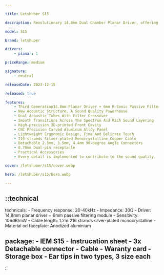 ```yaml
---

title: Letshuoer S15

description: Revolutionary 14.8mm Dual Chamber Planar Driver, offering an expansive soundstage, exceptional transient response, and precise sound reproduction. With the ability to effortlessly handle diverse music genres, it presents music details with unparalleled clarity and depth. Taking acoustic performance to new heights, LETSHUOER introduces a breakthrough – the 6mm Passive Filtering Module (PFM). Enhanced with R-Sonic Dynamic Harmonic Technology, this module filters sound energy, suppressing excessive low frequencies, balancing air pressure, and providing effective passive resonance. The result is an enriched low-frequency experience with heightened finesse.

model: S15

brand: letshuoer

drivers: 
    - planar: 1

priceRange: medium

signature:
    - neutral

releaseDate: 2023-12-15

released: true

features:
    - Third Generation14.8mm Planar Driver + 6mm R-Sonic Passive Filtering Module
    - New Acoustic Structure, A Sound Quality Powerhouse
    - Dual Acoustic Tubes With Filter Crossover
    - Smooth Transitions Across The Spectrum And Rich Sound Layering
    - High-precision 3D-printed Front Cavity
    - CNC Precision Carved Aluminum Alloy Panel
    - Lightweight Ergonomic Design, Fine And Delicate Touch
    - 216-strands Silver-plated Monocrystalline Copper Cable
    - Detachable 2.5mm, 3.5mm, 4.4mm 90-degree Angle Connectors
    - 0.78mm Dual-pin receptacle
    - Practical Accessories
    - Every detail is implemented to contribute to the sound quality.

cover: /letshuoer/s15/cover.webp

hero: /letshuoer/s15/hero.webp

---
```


::technical
---
technicals:
    - Frequency response: 20-40kHz
    - Impedance: 30Ω
    - Driver: 14.8mm planar driver + 6mm passive filtering module
    - Sensitivity: 106dB/mW
    - Cable length: 1.2m 216 strands silver-plated monocrystalline
    - Material od faceplate: Anodized aluminium

package: 
    - IEM S15
    - Instrucation sheet
    - 3x Detachable connector
    - Cable
    - Waranty card
    - Storage box
    - Ear tips in two types, 3 size each
---
::